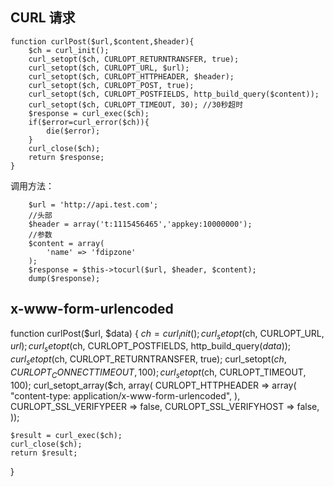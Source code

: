 ## CURL 请求 ##

    function curlPost($url,$content,$header){
		$ch = curl_init();
        curl_setopt($ch, CURLOPT_RETURNTRANSFER, true);
        curl_setopt($ch, CURLOPT_URL, $url);
        curl_setopt($ch, CURLOPT_HTTPHEADER, $header);
        curl_setopt($ch, CURLOPT_POST, true);
        curl_setopt($ch, CURLOPT_POSTFIELDS, http_build_query($content));
        curl_setopt($ch, CURLOPT_TIMEOUT, 30); //30秒超时
        $response = curl_exec($ch);
        if($error=curl_error($ch)){
            die($error);
        }
        curl_close($ch);
        return $response;
	}

调用方法：

    	$url = 'http://api.test.com';
        //头部
        $header = array('t:1115456465','appkey:10000000');
        //参数
        $content = array(
            'name' => 'fdipzone'
        );
        $response = $this->tocurl($url, $header, $content);
        dump($response);



## x-www-form-urlencoded ##

function curlPost($url, $data)
{
    $ch = curl_init();
    curl_setopt($ch, CURLOPT_URL, $url);
    curl_setopt($ch, CURLOPT_POSTFIELDS, http_build_query($data));
    curl_setopt($ch, CURLOPT_RETURNTRANSFER, true);
    curl_setopt($ch, CURLOPT_CONNECTTIMEOUT, 100);
    curl_setopt($ch, CURLOPT_TIMEOUT, 100);
    curl_setopt_array($ch, array(
        CURLOPT_HTTPHEADER => array(
            "content-type: application/x-www-form-urlencoded",
        ),
        CURLOPT_SSL_VERIFYPEER => false,
        CURLOPT_SSL_VERIFYHOST => false,
    ));

    $result = curl_exec($ch);
    curl_close($ch);
    return $result;
}
